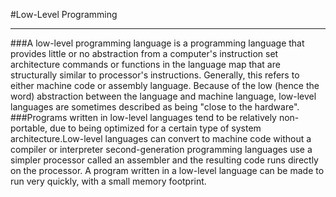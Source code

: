 #Low-Level Programming
______________________________________________________________________________________________________________________________________________________
###A low-level programming language is a programming language that provides little or no abstraction from a computer's instruction set architecture 
commands or functions in the language map that are structurally similar to processor's instructions. Generally, this refers to either machine code or 
assembly language. Because of the low (hence the word) abstraction between the language and machine language, low-level languages are sometimes described 
as being "close to the hardware". 
###Programs written in low-level languages tend to be relatively non-portable, due to being optimized for a certain type of system architecture.Low-level 
languages can convert to machine code without a compiler or interpreter second-generation programming languages use a simpler processor called an assembler and the 
resulting code runs directly on the processor. A program written in a low-level language can be made to run very quickly, with a small memory footprint.
